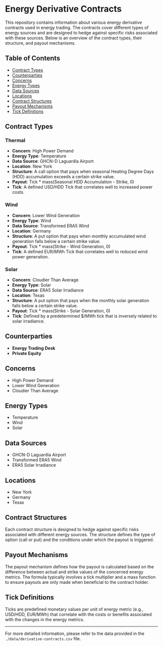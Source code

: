 # Energy Derivative Contracts

This repository contains information about various energy derivative contracts used in energy trading. The contracts cover different types of energy sources and are designed to hedge against specific risks associated with these sources. Below is an overview of the contract types, their structure, and payout mechanisms.

## Table of Contents

- [Contract Types](#contract-types)
- [Counterparties](#counterparties)
- [Concerns](#concerns)
- [Energy Types](#energy-types)
- [Data Sources](#data-sources)
- [Locations](#locations)
- [Contract Structures](#contract-structures)
- [Payout Mechanisms](#payout-mechanisms)
- [Tick Definitions](#tick-definitions)

## Contract Types

### Thermal
- **Concern**: High Power Demand
- **Energy Type**: Temperature
- **Data Source**: GHCN-D Laguardia Airport
- **Location**: New York
- **Structure**: A call option that pays when seasonal Heating Degree Days (HDD) accumulation exceeds a certain strike value.
- **Payout**: Tick * mass(Seasonal HDD Accumulation - Strike, 0)
- **Tick**: A defined USD/HDD Tick that correlates well to increased power costs.

### Wind
- **Concern**: Lower Wind Generation
- **Energy Type**: Wind
- **Data Source**: Transformed ERA5 Wind
- **Location**: Germany
- **Structure**: A put option that pays when monthly accumulated wind generation falls below a certain strike value.
- **Payout**: Tick * mass(Strike - Wind Generation, 0)
- **Tick**: A defined EUR/MWh Tick that correlates well to reduced wind power generation.

### Solar
- **Concern**: Cloudier Than Average
- **Energy Type**: Solar
- **Data Source**: ERA5 Solar Irradiance
- **Location**: Texas
- **Structure**: A put option that pays when the monthly solar generation falls below a certain strike value.
- **Payout**: Tick * mass(Strike - Solar Generation, 0)
- **Tick**: Defined by a predetermined $/MWh tick that is inversely related to solar irradiance.

## Counterparties

- **Energy Trading Desk**
- **Private Equity**

## Concerns

- High Power Demand
- Lower Wind Generation
- Cloudier Than Average

## Energy Types

- Temperature
- Wind
- Solar

## Data Sources

- GHCN-D Laguardia Airport
- Transformed ERA5 Wind
- ERA5 Solar Irradiance

## Locations

- New York
- Germany
- Texas

## Contract Structures

Each contract structure is designed to hedge against specific risks associated with different energy sources. The structure defines the type of option (call or put) and the conditions under which the payout is triggered.

## Payout Mechanisms

The payout mechanism defines how the payout is calculated based on the difference between actual and strike values of the concerned energy metrics. The formula typically involves a tick multiplier and a mass function to ensure payouts are only made when beneficial to the contract holder.

## Tick Definitions

Ticks are predefined monetary values per unit of energy metric (e.g., USD/HDD, EUR/MWh) that correlate with the costs or benefits associated with the changes in the energy metrics.

---

For more detailed information, please refer to the data provided in the `./data/derivative-contracts.csv` file.
